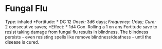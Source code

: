 ﻿---
name: Fungal Flu
type: inhaled
fortitude: DC 12
onset: 3d6 days
frequency: 1/day
effect:
  "1d4 Con. Rolling a 1 on any Fortitude save to resist taking damage from fungal flu results in blindness. The blindness persists - even resisting spells like remove blindness/deafness - until the disease is cured."
cure: 2 consecutive saves
---

# Fungal Flu
 *Type:* inhaled
*Fortitude: * DC 12 *Onset:* 3d6 days; *Frequency*: 1/day; *Cure:* 2 consecutive saves;
*Effect: * 1d4 Con. Rolling a 1 on any Fortitude save to resist taking damage from fungal flu results in blindness. The blindness persists - even resisting spells like remove blindness/deafness - until the disease is cured.